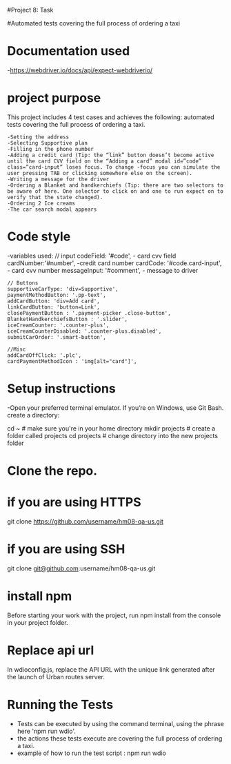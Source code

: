 #Project 8: Task

#Automated tests covering the full process of ordering a taxi

# Documentation used
-https://webdriver.io/docs/api/expect-webdriverio/

# project purpose
This project includes 4 test cases and achieves the following:
automated tests covering the full process of ordering a taxi.

    -Setting the address
    -Selecting Supportive plan
    -Filling in the phone number
    -Adding a credit card (Tip: the “link” button doesn’t become active until the card CVV field on the “Adding a card” modal id=”code” class=”card-input” loses focus. To change -focus you can simulate the user pressing TAB or clicking somewhere else on the screen).
    -Writing a message for the driver
    -Ordering a Blanket and handkerchiefs (Tip: there are two selectors to be aware of here. One selector to click on and one to run expect on to verify that the state changed).
    -Ordering 2 Ice creams
    -The car search modal appears

# Code style
-variables used:
    // input
    codeField: '#code', - card cvv field
    cardNumber:'#number', -credit card number
    cardCode: '#code.card-input', - card cvv number
    messageInput: '#comment', - message to driver

    // Buttons
    supportiveCarType: 'div=Supportive',
    paymentMethodButton: '.pp-text', 
    addCardButton: 'div=Add card',
    linkCardButton: 'button=Link',
    closePaymentButton : '.payment-picker .close-button',
    BlanketHandkerchiefsButton : '.slider',
    iceCreamCounter: '.counter-plus',
    iceCreamCounterDisabled: '.counter-plus.disabled',
    submitCarOrder: '.smart-button',

    //Misc
    addCardOffClick: '.plc',
    cardPaymentMethodIcon : 'img[alt="card"]',


# Setup instructions
-Open your preferred terminal emulator. If you’re on Windows, use Git Bash.
create a directory:

 cd ~               # make sure you're in your home directory
 mkdir projects     # create a folder called projects
 cd projects        # change directory into the new projects folder
  

# Clone the repo.

 # if you are using HTTPS
 git clone https://github.com/username/hm08-qa-us.git
 
 # if you are using SSH
 git clone git@github.com:username/hm08-qa-us.git

# install npm
Before starting your work with the project, run npm install from the console in your project folder. 

# Replace api url
In wdioconfig.js, replace the API URL with the unique link generated after the launch of Urban routes server.

# Running the Tests
- Tests can be executed by using the command terminal, using the phrase here 'npm run wdio'.
- the actions these tests execute are covering the full process of ordering a taxi.
- example of how to run the test script : npm run wdio